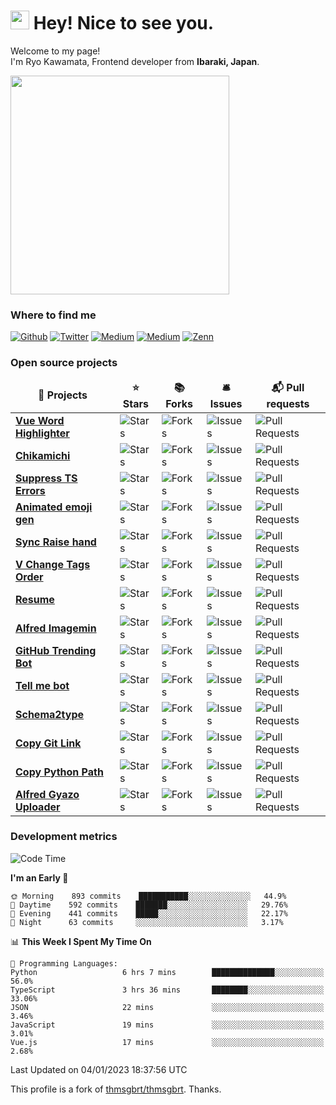 <h1><img src="https://emojis.slackmojis.com/emojis/images/1531849430/4246/blob-sunglasses.gif?1531849430" width="30"/> Hey! Nice to see you.</h1>

<p>Welcome to my page! </br> I'm Ryo Kawamata, Frontend developer from <b>Ibaraki, Japan</b>.

<!--START_SECTION:lapras-card-->
<a href="https://lapras.com/public/kawamataryo" target="_blank" rel="noopener noreferrer"><img src="https://lapras-card-generator.vercel.app/api/svg?e=4.26&b=3.48&i=4.05&b1=%23020E27&b2=%230E5593&i1=%23030E21&i2=%231688BF&l=en" width="350" ></a>
<!--END_SECTION:lapras-card-->

<h3>Where to find me</h3>
<p>
<a href="https://github.com/kawamataryo" target="_blank"><img alt="Github" src="https://img.shields.io/badge/GitHub-%2312100E.svg?&style=for-the-badge&logo=Github&logoColor=white" /></a>
<a href="https://twitter.com/KawamataRyo" target="_blank"><img alt="Twitter" src="https://img.shields.io/badge/twitter-%231DA1F2.svg?&style=for-the-badge&logo=twitter&logoColor=white" /></a>
<a href="https://www.linkedin.com/in/ryo-kawamata-b4999b199/" target="_blank"><img alt="Medium" src="https://img.shields.io/badge/linkdin-0a66c2.svg?&style=for-the-badge&logo=linkedin&logoColor=white" /></a>
<a href="https://qiita.com/ryo2132" target="_blank"><img alt="Medium" src="https://img.shields.io/badge/qiita-55C500.svg?&style=for-the-badge&logo=qiita&logoColor=white" /></a>
<a href="https://zenn.dev/ryo_kawamata" target="_blank"><img alt="Zenn" src="https://img.shields.io/badge/Zenn-3EA8FF.svg?&style=for-the-badge&logo=Zenn&logoColor=white" /></a>
</p>

<h3>Open source projects</h3>
<table>
  <thead align="center">
    <tr border: none;>
      <td><b>🎁 Projects</b></td>
      <td><b>⭐ Stars</b></td>
      <td><b>📚 Forks</b></td>
      <td><b>🛎 Issues</b></td>
      <td><b>📬 Pull requests</b></td>
    </tr>
  </thead>
  <tbody>
    <tr>
      <td><a href="https://github.com/kawamataryo/vue-word-highlighter"><b>Vue Word Highlighter</b></a></td>
      <td><img alt="Stars" src="https://img.shields.io/github/stars/kawamataryo/vue-word-highlighter?style=flat-square&labelColor=343b41"/></td>
      <td><img alt="Forks" src="https://img.shields.io/github/forks/kawamataryo/vue-word-highlighter?style=flat-square&labelColor=343b41"/></td>
      <td><img alt="Issues" src="https://img.shields.io/github/issues/kawamataryo/vue-word-highlighter?style=flat-square&labelColor=343b41"/></td>
      <td><img alt="Pull Requests" src="https://img.shields.io/github/issues-pr/kawamataryo/vue-word-highlighter?style=flat-square&labelColor=343b41"/>     </td>
    </tr>
    <tr>
      <td><a href="https://github.com/kawamataryo/chikamichi"><b>Chikamichi</a></td>
      <td><img alt="Stars" src="https://img.shields.io/github/stars/kawamataryo/chikamichi?style=flat-square&labelColor=343b41"/></td>
      <td><img alt="Forks" src="https://img.shields.io/github/forks/kawamataryo/chikamichi?style=flat-square&labelColor=343b41"/></td>
      <td><img alt="Issues" src="https://img.shields.io/github/issues/kawamataryo/chikamichi?style=flat-square&labelColor=343b41"/></td>
      <td><img alt="Pull Requests" src="https://img.shields.io/github/issues-pr/kawamataryo/chikamichi?style=flat-square&labelColor=343b41"/></td>
	  </tr>
    <tr>
      <td><a href="https://github.com/kawamataryo/suppress-ts-errors"><b>Suppress TS Errors</b></a></td>
      <td><img alt="Stars" src="https://img.shields.io/github/stars/kawamataryo/suppress-ts-errors?style=flat-square&labelColor=343b41"/></td>
      <td><img alt="Forks" src="https://img.shields.io/github/forks/kawamataryo/suppress-ts-errors?style=flat-square&labelColor=343b41"/></td>
      <td><img alt="Issues" src="https://img.shields.io/github/issues/kawamataryo/suppress-ts-errors?style=flat-square&labelColor=343b41"/></td>
      <td><img alt="Pull Requests" src="https://img.shields.io/github/issues-pr/kawamataryo/suppress-ts-errors?style=flat-square&labelColor=343b41"/></td>
    </tr>
      <td><a href="https://github.com/kawamataryo/animated-emoji-gen"><b>Animated emoji gen</b></a></td>
      <td><img alt="Stars" src="https://img.shields.io/github/stars/kawamataryo/animated-emoji-gen?style=flat-square&labelColor=343b41"/></td>
      <td><img alt="Forks" src="https://img.shields.io/github/forks/kawamataryo/animated-emoji-gen?style=flat-square&labelColor=343b41"/></td>
      <td><img alt="Issues" src="https://img.shields.io/github/issues/kawamataryo/animated-emoji-gen?style=flat-square&labelColor=343b41"/></td>
      <td><img alt="Pull Requests" src="https://img.shields.io/github/issues-pr/kawamataryo/animated-emoji-gen?style=flat-square&labelColor=343b41"/></td>
    </tr>
    <tr>
      <td><a href="https://github.com/kawamataryo/sync-raise-hand"><b>Sync Raise hand</b></a></td>
      <td><img alt="Stars" src="https://img.shields.io/github/stars/kawamataryo/sync-raise-hand?style=flat-square&labelColor=343b41"/></td>
      <td><img alt="Forks" src="https://img.shields.io/github/forks/kawamataryo/sync-raise-hand?style=flat-square&labelColor=343b41"/></td>
      <td><img alt="Issues" src="https://img.shields.io/github/issues/kawamataryo/sync-raise-hand?style=flat-square&labelColor=343b41"/></td>
      <td><img alt="Pull Requests" src="https://img.shields.io/github/issues-pr/kawamataryo/sync-raise-hand?style=flat-square&labelColor=343b41"/></td>
    </tr>
    <tr>
      <td><a href="https://github.com/kawamataryo/v-change-tags-order"><b>V Change Tags Order</b></a></td>
      <td><img alt="Stars" src="https://img.shields.io/github/stars/kawamataryo/v-change-tags-order?style=flat-square&labelColor=343b41"/></td>
      <td><img alt="Forks" src="https://img.shields.io/github/forks/kawamataryo/v-change-tags-order?style=flat-square&labelColor=343b41"/></td>
      <td><img alt="Issues" src="https://img.shields.io/github/issues/kawamataryo/v-change-tags-order?style=flat-square&labelColor=343b41"/></td>
      <td><img alt="Pull Requests" src="https://img.shields.io/github/issues-pr/kawamataryo/v-change-tags-order?style=flat-square&labelColor=343b41"/></td>
    </tr>
    <tr>
      <td><a href="https://github.com/kawamataryo/resume"><b>Resume</b></a></td>
      <td><img alt="Stars" src="https://img.shields.io/github/stars/kawamataryo/resume?style=flat-square&labelColor=343b41"/></td>
      <td><img alt="Forks" src="https://img.shields.io/github/forks/kawamataryo/resume?style=flat-square&labelColor=343b41"/></td>
      <td><img alt="Issues" src="https://img.shields.io/github/issues/kawamataryo/resume?style=flat-square&labelColor=343b41"/></td>
      <td><img alt="Pull Requests" src="https://img.shields.io/github/issues-pr/kawamataryo/resume?style=flat-square&labelColor=343b41"/></td>
    </tr>
	  <tr>
      <td><a href="https://github.com/kawamataryo/alfred-imagemin"><b>Alfred Imagemin</b></a></td>
      <td><img alt="Stars" src="https://img.shields.io/github/stars/kawamataryo/alfred-imagemin?style=flat-square&labelColor=343b41"/></td>
      <td><img alt="Forks" src="https://img.shields.io/github/forks/kawamataryo/alfred-imagemin?style=flat-square&labelColor=343b41"/></td>
      <td><img alt="Issues" src="https://img.shields.io/github/issues/kawamataryo/alfred-imagemin?style=flat-square&labelColor=343b41"/></td>
      <td><img alt="Pull Requests" src="https://img.shields.io/github/issues-pr/kawamataryo/alfred-imagemin?style=flat-square&labelColor=343b41"/></td>
    </tr>
	  <tr>
      <td><a href="https://github.com/kawamataryo/github-trending-bot"><b>GitHub Trending Bot</b></a></td>
      <td><img alt="Stars" src="https://img.shields.io/github/stars/kawamataryo/github-trending-bot?style=flat-square&labelColor=343b41"/></td>
      <td><img alt="Forks" src="https://img.shields.io/github/forks/kawamataryo/github-trending-bot?style=flat-square&labelColor=343b41"/></td>
      <td><img alt="Issues" src="https://img.shields.io/github/issues/kawamataryo/github-trending-bot?style=flat-square&labelColor=343b41"/></td>
      <td><img alt="Pull Requests" src="https://img.shields.io/github/issues-pr/kawamataryo/github-trending-bot?style=flat-square&labelColor=343b41"/></td>
    </tr>
    <tr>
      <td><a href="https://github.com/kawamataryo/tell-me-bot"><b>Tell me bot</a></td>
      <td><img alt="Stars" src="https://img.shields.io/github/stars/kawamataryo/tell-me-bot?style=flat-square&labelColor=343b41"/></td>
      <td><img alt="Forks" src="https://img.shields.io/github/forks/kawamataryo/tell-me-bot?style=flat-square&labelColor=343b41"/></td>
      <td><img alt="Issues" src="https://img.shields.io/github/issues/kawamataryo/tell-me-bot?style=flat-square&labelColor=343b41"/></td>
      <td><img alt="Pull Requests" src="https://img.shields.io/github/issues-pr/kawamataryo/tell-me-bot?style=flat-square&labelColor=343b41"/></td>
	  </tr>
	  <tr>
      <td><a href="https://github.com/kawamataryo/schema2type"><b>Schema2type</b></a></td>
      <td><img alt="Stars" src="https://img.shields.io/github/stars/kawamataryo/schema2type?style=flat-square&labelColor=343b41"/></td>
      <td><img alt="Forks" src="https://img.shields.io/github/forks/kawamataryo/schema2type?style=flat-square&labelColor=343b41"/></td>
      <td><img alt="Issues" src="https://img.shields.io/github/issues/kawamataryo/schema2type?style=flat-square&labelColor=343b41"/></td>
      <td><img alt="Pull Requests" src="https://img.shields.io/github/issues-pr/kawamataryo/schema2type?style=flat-square&labelColor=343b41"/></td>
    </tr>
	  <tr>
      <td><a href="https://github.com/kawamataryo/copy-git-link"><b>Copy Git Link</b></a></td>
      <td><img alt="Stars" src="https://img.shields.io/github/stars/kawamataryo/copy-git-link?style=flat-square&labelColor=343b41"/></td>
      <td><img alt="Forks" src="https://img.shields.io/github/forks/kawamataryo/copy-git-link?style=flat-square&labelColor=343b41"/></td>
      <td><img alt="Issues" src="https://img.shields.io/github/issues/kawamataryo/copy-git-link?style=flat-square&labelColor=343b41"/></td>
      <td><img alt="Pull Requests" src="https://img.shields.io/github/issues-pr/kawamataryo/copy-git-link?style=flat-square&labelColor=343b41"/></td>
    </tr>
	  <tr>
      <td><a href="https://github.com/kawamataryo/copy-python-path"><b>Copy Python Path</b></a></td>
      <td><img alt="Stars" src="https://img.shields.io/github/stars/kawamataryo/copy-python-path?style=flat-square&labelColor=343b41"/></td>
      <td><img alt="Forks" src="https://img.shields.io/github/forks/kawamataryo/copy-python-path?style=flat-square&labelColor=343b41"/></td>
      <td><img alt="Issues" src="https://img.shields.io/github/issues/kawamataryo/copy-python-path?style=flat-square&labelColor=343b41"/></td>
      <td><img alt="Pull Requests" src="https://img.shields.io/github/issues-pr/kawamataryo/copy-python-path?style=flat-square&labelColor=343b41"/></td>
    </tr>
	  <tr>
      <td><a href="https://github.com/kawamataryo/alfred-gyazo-uploader"><b>Alfred Gyazo Uploader</b></a></td>
      <td><img alt="Stars" src="https://img.shields.io/github/stars/kawamataryo/alfred-gyazo-uploader?style=flat-square&labelColor=343b41"/></td>
      <td><img alt="Forks" src="https://img.shields.io/github/forks/kawamataryo/alfred-gyazo-uploader?style=flat-square&labelColor=343b41"/></td>
      <td><img alt="Issues" src="https://img.shields.io/github/issues/kawamataryo/alfred-gyazo-uploader?style=flat-square&labelColor=343b41"/></td>
      <td><img alt="Pull Requests" src="https://img.shields.io/github/issues-pr/kawamataryo/alfred-gyazo-uploader?style=flat-square&labelColor=343b41"/></td>
    </tr>
  </tbody>
</table>

<h3>Development metrics</h3>

<!--START_SECTION:waka-->
![Code Time](http://img.shields.io/badge/Code%20Time-3%2C140%20hrs%2020%20mins-blue)

**I'm an Early 🐤** 

```text
🌞 Morning    893 commits    ███████████░░░░░░░░░░░░░░   44.9% 
🌆 Daytime    592 commits    ███████░░░░░░░░░░░░░░░░░░   29.76% 
🌃 Evening    441 commits    █████░░░░░░░░░░░░░░░░░░░░   22.17% 
🌙 Night      63 commits     ░░░░░░░░░░░░░░░░░░░░░░░░░   3.17%

```


📊 **This Week I Spent My Time On** 

```text
💬 Programming Languages: 
Python                   6 hrs 7 mins        ██████████████░░░░░░░░░░░   56.0% 
TypeScript               3 hrs 36 mins       ████████░░░░░░░░░░░░░░░░░   33.06% 
JSON                     22 mins             ░░░░░░░░░░░░░░░░░░░░░░░░░   3.46% 
JavaScript               19 mins             ░░░░░░░░░░░░░░░░░░░░░░░░░   3.01% 
Vue.js                   17 mins             ░░░░░░░░░░░░░░░░░░░░░░░░░   2.68%

```


 Last Updated on 04/01/2023 18:37:56 UTC
<!--END_SECTION:waka-->



This profile is a fork of [thmsgbrt/thmsgbrt](https://github.com/thmsgbrt). Thanks.
